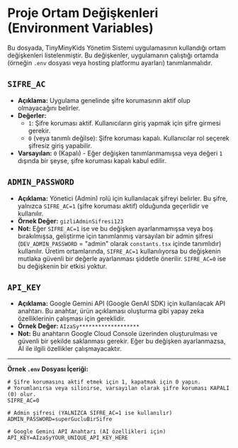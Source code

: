 # Proje Ortam Değişkenleri (Environment Variables)

Bu dosyada, TinyMinyKids Yönetim Sistemi uygulamasının kullandığı ortam değişkenleri listelenmiştir.
Bu değişkenler, uygulamanın çalıştığı ortamda (örneğin `.env` dosyası veya hosting platformu ayarları) tanımlanmalıdır.

## `SIFRE_AC`

- **Açıklama:** Uygulama genelinde şifre korumasının aktif olup olmayacağını belirler.
- **Değerler:**
    - `1`: Şifre koruması aktif. Kullanıcıların giriş yapmak için şifre girmesi gerekir.
    - `0` (veya tanımlı değilse): Şifre koruması kapalı. Kullanıcılar rol seçerek şifresiz giriş yapabilir.
- **Varsayılan:** `0` (Kapalı) - Eğer değişken tanımlanmamışsa veya değeri `1` dışında bir şeyse, şifre koruması kapalı kabul edilir.

## `ADMIN_PASSWORD`

- **Açıklama:** Yönetici (Admin) rolü için kullanılacak şifreyi belirler. Bu şifre, yalnızca `SIFRE_AC=1` (şifre koruması aktif) olduğunda geçerlidir ve kullanılır.
- **Örnek Değer:** `gizliAdminSifresi123`
- **Not:** Eğer `SIFRE_AC=1` ise ve bu değişken ayarlanmamışsa veya boş bırakılmışsa, geliştirme için tanımlanmış varsayılan bir admin şifresi (`DEV_ADMIN_PASSWORD` = "admin" olarak `constants.tsx` içinde tanımlıdır) kullanılır. Üretim ortamlarında, `SIFRE_AC=1` kullanılıyorsa bu değişkenin mutlaka güvenli bir değerle ayarlanması şiddetle önerilir. `SIFRE_AC=0` ise bu değişkenin bir etkisi yoktur.

## `API_KEY`

- **Açıklama:** Google Gemini API (Google GenAI SDK) için kullanılacak API anahtarı. Bu anahtar, ürün açıklaması oluşturma gibi yapay zeka özelliklerinin çalışması için gereklidir.
- **Örnek Değer:** `AIzaSy*******************`
- **Not:** Bu anahtarın Google Cloud Console üzerinden oluşturulması ve güvenli bir şekilde saklanması gerekir. Eğer bu değişken ayarlanmazsa, AI ile ilgili özellikler çalışmayacaktır.

---

**Örnek `.env` Dosyası İçeriği:**

```dotenv
# Şifre korumasını aktif etmek için 1, kapatmak için 0 yapın.
# Yorumlanırsa veya silinirse, varsayılan olarak şifre koruması KAPALI (0) olur.
SIFRE_AC=0

# Admin şifresi (YALNIZCA SIFRE_AC=1 ise kullanılır)
ADMIN_PASSWORD=superGucluBirSifre

# Google Gemini API Anahtarı (AI özellikleri için)
API_KEY=AIzaSyYOUR_UNIQUE_API_KEY_HERE
```